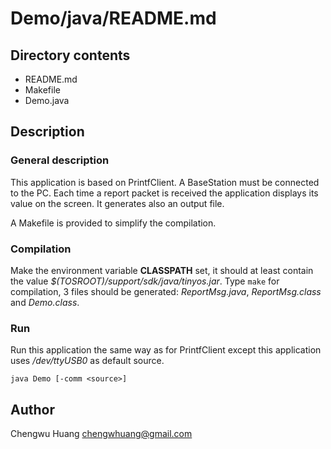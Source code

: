 
Demo/java/README.md
================================================================================

Directory contents
--------------------------------------------------------------------------------
* README.md
* Makefile
* Demo.java

Description
--------------------------------------------------------------------------------
### General description
This application is based on PrintfClient. A BaseStation must be connected to
the PC. Each time a report packet is received the application displays its value
on the screen. It generates also an output file.

A Makefile is provided to simplify the compilation.

### Compilation
Make the environment variable **CLASSPATH** set, it should at least contain the
value *$(TOSROOT)/support/sdk/java/tinyos.jar*.
Type `make` for compilation, 3 files should be generated: *ReportMsg.java*,
*ReportMsg.class* and *Demo.class*.

### Run
Run this application the same way as for PrintfClient except this application
uses */dev/ttyUSB0* as default source.

`java Demo [-comm <source>]`

Author
--------------------------------------------------------------------------------
Chengwu Huang <chengwhuang@gmail.com>

